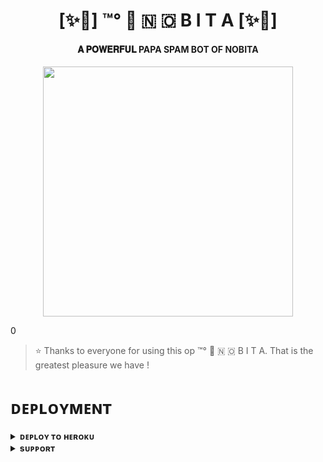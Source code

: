 <h1 align="center"><b>[✨🥀] ™°‌ 🫧 🇳 🇴 B I T A [✨🥀]</b></h1>

<h4 align="center"> 𝐀 𝐏𝐎𝐖𝐄𝐑𝐅𝐔𝐋  PAPA SPAM BOT OF NOBITA</h4>

<p align="center"><a href="https://t.me/MRITYUY"><img src="https://telegra.ph/file/451182063e3670fa369d9.jpg" width="400"></a></p>0


> ⭐️ Thanks to everyone for using this op ™°‌ 🫧 🇳 🇴 B I T A. That is the greatest pleasure we have !


# ᴅᴇᴘʟᴏʏᴍᴇɴᴛ


<details>
<summary><b>ᴅᴇᴘʟᴏʏ ᴛᴏ ʜᴇʀᴏᴋᴜ</b></summary>
<br>

[![Deploy](https://www.herokucdn.com/deploy/button.svg)](https://dashboard.heroku.com/new?template=https://github.com/NobitaAYUSH/ALSPAM.git)

</details>


<details>
<summary><b>sᴜᴘᴘᴏʀᴛ</b></summary>
<br>

<a href="https://t.me/MRITYUY"><img src="https://img.shields.io/badge/Join-Telegram%20Channel-red.svg?logo=Telegram"></a>

</details>
